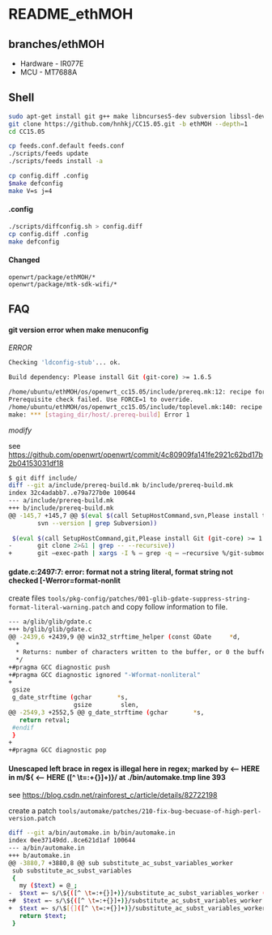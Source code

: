 # README_ethMOH

## branches/ethMOH

* Hardware - IR077E
* MCU - MT7688A

## Shell

```sh
sudo apt-get install git g++ make libncurses5-dev subversion libssl-dev gawk libxml-parser-perl unzip wget python xz-utils
git clone https://github.com/hnhkj/CC15.05.git -b ethMOH --depth=1
cd CC15.05

cp feeds.conf.default feeds.conf
./scripts/feeds update
./scripts/feeds install -a

cp config.diff .config
$make defconfig
make V=s j=4
```

#### .config

```sh
./scripts/diffconfig.sh > config.diff
cp config.diff .config
make defconfig
```

#### Changed

```
openwrt/package/ethMOH/*
openwrt/package/mtk-sdk-wifi/*
```

## FAQ

#### git version error when make menuconfig

*ERROR*

```sh
Checking 'ldconfig-stub'... ok.

Build dependency: Please install Git (git-core) >= 1.6.5

/home/ubuntu/ethMOH/os/openwrt_cc15.05/include/prereq.mk:12: recipe for target 'prereq' failed
Prerequisite check failed. Use FORCE=1 to override.
/home/ubuntu/ethMOH/os/openwrt_cc15.05/include/toplevel.mk:140: recipe for target 'staging_dir/host/.prereq-build' failed
make: *** [staging_dir/host/.prereq-build] Error 1

```

*modify*

see <https://github.com/openwrt/openwrt/commit/4c80909fa141fe2921c62bd17b2b04153031df18>

```sh
$ git diff include/
diff --git a/include/prereq-build.mk b/include/prereq-build.mk
index 32c4adabb7..e79a727b0e 100644
--- a/include/prereq-build.mk
+++ b/include/prereq-build.mk
@@ -145,7 +145,7 @@ $(eval $(call SetupHostCommand,svn,Please install the Subversion client, \
        svn --version | grep Subversion))
 
 $(eval $(call SetupHostCommand,git,Please install Git (git-core) >= 1.6.5, \
-       git clone 2>&1 | grep -- --recursive))
+       git –exec-path | xargs -I % – grep -q – –recursive %/git-submodule))
```

#### gdate.c:2497:7: error: format not a string literal, format string not checked [-Werror=format-nonlit

create files `tools/pkg-config/patches/001-glib-gdate-suppress-string-format-literal-warning.patch` and copy follow information to file.

```sh
--- a/glib/glib/gdate.c
+++ b/glib/glib/gdate.c
@@ -2439,6 +2439,9 @@ win32_strftime_helper (const GDate     *d,
  *
  * Returns: number of characters written to the buffer, or 0 the buffer was too small
  */
+#pragma GCC diagnostic push
+#pragma GCC diagnostic ignored "-Wformat-nonliteral"
+
 gsize     
 g_date_strftime (gchar       *s, 
                  gsize        slen, 
@@ -2549,3 +2552,5 @@ g_date_strftime (gchar       *s,
   return retval;
 #endif
 }
+
+#pragma GCC diagnostic pop
```

#### Unescaped left brace in regex is illegal here in regex; marked by <-- HERE in m/\${ <-- HERE ([^ \t=:+{}]+)}/ at ./bin/automake.tmp line 393

see <https://blog.csdn.net/rainforest_c/article/details/82722198>

create a patch `tools/automake/patches/210-fix-bug-becuase-of-high-perl-version.patch`

```sh
diff --git a/bin/automake.in b/bin/automake.in
index 0ee37149dd..8ce621d1af 100644
--- a/bin/automake.in
+++ b/automake.in
@@ -3880,7 +3880,8 @@ sub substitute_ac_subst_variables_worker
 sub substitute_ac_subst_variables
 {
   my ($text) = @_;
-  $text =~ s/\${([^ \t=:+{}]+)}/substitute_ac_subst_variables_worker ($1)/ge;
+#  $text =~ s/\${([^ \t=:+{}]+)}/substitute_ac_subst_variables_worker ($1)/ge;
+  $text =~ s/\$[{]([^ \t=:+{}]+)}/substitute_ac_subst_variables_worker ($1)/ge;
   return $text;
 }
```